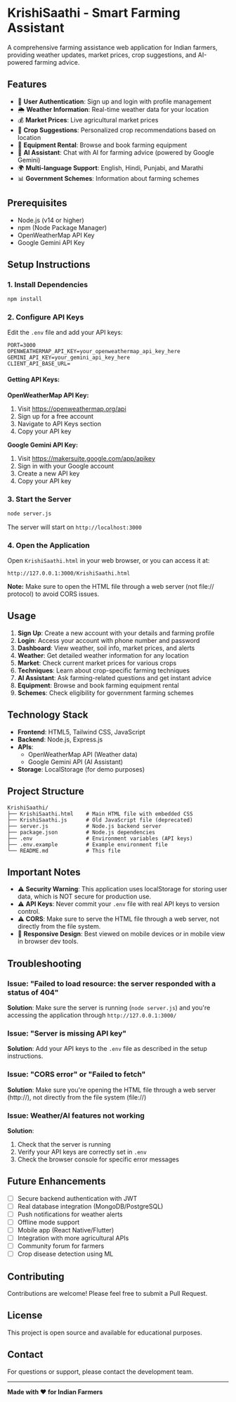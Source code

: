 # KrishiSaathi - Smart Farming Assistant

A comprehensive farming assistance web application for Indian farmers, providing weather updates, market prices, crop suggestions, and AI-powered farming advice.

## Features

- 📱 **User Authentication**: Sign up and login with profile management
- 🌦️ **Weather Information**: Real-time weather data for your location
- 💰 **Market Prices**: Live agricultural market prices
- 🌾 **Crop Suggestions**: Personalized crop recommendations based on location
- 🚜 **Equipment Rental**: Browse and book farming equipment
- 🤖 **AI Assistant**: Chat with AI for farming advice (powered by Google Gemini)
- 🌍 **Multi-language Support**: English, Hindi, Punjabi, and Marathi
- 📊 **Government Schemes**: Information about farming schemes

## Prerequisites

- Node.js (v14 or higher)
- npm (Node Package Manager)
- OpenWeatherMap API Key
- Google Gemini API Key

## Setup Instructions

### 1. Install Dependencies

```bash
npm install
```

### 2. Configure API Keys

Edit the `.env` file and add your API keys:

```env
PORT=3000
OPENWEATHERMAP_API_KEY=your_openweathermap_api_key_here
GEMINI_API_KEY=your_gemini_api_key_here
CLIENT_API_BASE_URL=
```

#### Getting API Keys:

**OpenWeatherMap API Key:**
1. Visit https://openweathermap.org/api
2. Sign up for a free account
3. Navigate to API Keys section
4. Copy your API key

**Google Gemini API Key:**
1. Visit https://makersuite.google.com/app/apikey
2. Sign in with your Google account
3. Create a new API key
4. Copy your API key

### 3. Start the Server

```bash
node server.js
```

The server will start on `http://localhost:3000`

### 4. Open the Application

Open `KrishiSaathi.html` in your web browser, or you can access it at:
```
http://127.0.0.1:3000/KrishiSaathi.html
```

**Note:** Make sure to open the HTML file through a web server (not file:// protocol) to avoid CORS issues.

## Usage

1. **Sign Up**: Create a new account with your details and farming profile
2. **Login**: Access your account with phone number and password
3. **Dashboard**: View weather, soil info, market prices, and alerts
4. **Weather**: Get detailed weather information for any location
5. **Market**: Check current market prices for various crops
6. **Techniques**: Learn about crop-specific farming techniques
7. **AI Assistant**: Ask farming-related questions and get instant advice
8. **Equipment**: Browse and book farming equipment rental
9. **Schemes**: Check eligibility for government farming schemes

## Technology Stack

- **Frontend**: HTML5, Tailwind CSS, JavaScript
- **Backend**: Node.js, Express.js
- **APIs**: 
  - OpenWeatherMap API (Weather data)
  - Google Gemini API (AI Assistant)
- **Storage**: LocalStorage (for demo purposes)

## Project Structure

```
KrishiSaathi/
├── KrishiSaathi.html    # Main HTML file with embedded CSS
├── KrishiSaathi.js      # Old JavaScript file (deprecated)
├── server.js            # Node.js backend server
├── package.json         # Node.js dependencies
├── .env                 # Environment variables (API keys)
├── .env.example         # Example environment file
└── README.md            # This file
```

## Important Notes

- ⚠️ **Security Warning**: This application uses localStorage for storing user data, which is NOT secure for production use.
- ⚠️ **API Keys**: Never commit your `.env` file with real API keys to version control.
- ⚠️ **CORS**: Make sure to serve the HTML file through a web server, not directly from the file system.
- 📱 **Responsive Design**: Best viewed on mobile devices or in mobile view in browser dev tools.

## Troubleshooting

### Issue: "Failed to load resource: the server responded with a status of 404"
**Solution**: Make sure the server is running (`node server.js`) and you're accessing the application through `http://127.0.0.1:3000/`

### Issue: "Server is missing API key"
**Solution**: Add your API keys to the `.env` file as described in the setup instructions.

### Issue: "CORS error" or "Failed to fetch"
**Solution**: Make sure you're opening the HTML file through a web server (http://), not directly from the file system (file://)

### Issue: Weather/AI features not working
**Solution**: 
1. Check that the server is running
2. Verify your API keys are correctly set in `.env`
3. Check the browser console for specific error messages

## Future Enhancements

- [ ] Secure backend authentication with JWT
- [ ] Real database integration (MongoDB/PostgreSQL)
- [ ] Push notifications for weather alerts
- [ ] Offline mode support
- [ ] Mobile app (React Native/Flutter)
- [ ] Integration with more agricultural APIs
- [ ] Community forum for farmers
- [ ] Crop disease detection using ML

## Contributing

Contributions are welcome! Please feel free to submit a Pull Request.

## License

This project is open source and available for educational purposes.

## Contact

For questions or support, please contact the development team.

---

**Made with ❤️ for Indian Farmers**
